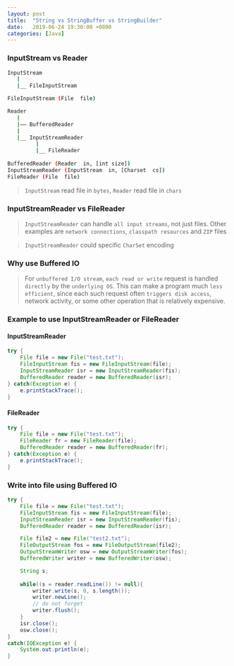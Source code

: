 ```yaml
---
layout: post
title:  "String vs StringBuffer vs StringBuilder"
date:   2019-06-24 19:30:00 +0800
categories: [Java]
---
```

### InputStream vs Reader
```bash
InputStream 
   |
   |__ FileInputStream 

FileInputStream (File  file) 

Reader
   |
   |—— BufferedReader 
   |
   |__ InputStreamReader 
         |
         |__ FileReader
        
BufferedReader (Reader  in, [int size]) 
InputStreamReader (InputStream  in, [Charset  cs])  
FileReader (File  file)
```
> `InputStream` read file in `bytes`, `Reader` read file in `chars`

### InputStreamReader vs FileReader
> `InputStreamReader` can handle `all input streams`, not just files. Other examples are `network connections`, `classpath resources` and `ZIP` files

> `InputStreamReader` could specific `CharSet` encoding

### Why use Buffered IO
> For `unbuffered I/O stream`, `each read or write` request is handled `directly` by the `underlying OS`. This can make a program much `less efficient`, since each such request often `triggers disk access`, network activity, or some other operation that is relatively expensive. 

### Example to use InputStreamReader or FileReader

#### InputStreamReader

```java
try {
    File file = new File("test.txt");
    FileInputStream fis = new FileInputStream(file);
    InputStreamReader isr = new InputStreamReader(fis);
    BufferedReader reader = new BufferedReader(isr);
} catch(Exception e) {
    e.printStackTrace();
}
```

#### FileReader 

```java
try {
    File file = new File("test.txt");
    FileReader fr = new FileReader(file);
    BufferedReader reader = new BufferedReader(fr);
} catch(Exception e) {
    e.printStackTrace();
}
```

### Write into file using Buffered IO

```java
try {
    File file = new File("test.txt");
    FileInputStream fis = new FileInputStream(file);
    InputStreamReader isr = new InputStreamReader(fis);
    BufferedReader reader = new BufferedReader(isr);

    File file2 = new File("test2.txt");
    FileOutputStream fos = new FileOutputStream(file2);
    OutputStreamWriter osw = new OutputStreamWriter(fos);
    BufferedWriter writer = new BufferedWriter(osw);

    String s;
    
    while((s = reader.readLine()) != null){
        writer.write(s, 0, s.length());
        writer.newLine();
        // do not forget
        writer.flush();
    }
    isr.close();
    osw.close();
}
catch(IOException e) {
    System.out.println(e);
}
```



